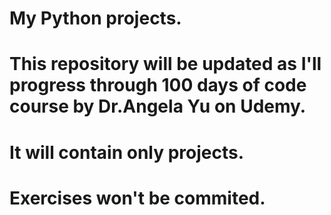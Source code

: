 # My Python projects.
# This repository will be updated as I'll progress through 100 days of code course by Dr.Angela Yu on Udemy.
# It will contain only projects. 
# Exercises won't be commited.
